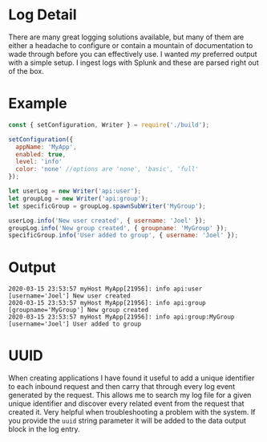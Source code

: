 # Log Detail

There are many great logging solutions available, but many of them are either a headache to configure or contain a mountain of documentation to wade through before you can effectively use. I wanted _my_ preferred output with a simple setup. I ingest logs with Splunk and these are parsed right out of the box.

# Example

```javascript
const { setConfiguration, Writer } = require('./build');

setConfiguration({
  appName: 'MyApp',
  enabled: true,
  level: 'info'
  color: 'none' //options are 'none', 'basic', 'full'
});

let userLog = new Writer('api:user');
let groupLog = new Writer('api:group');
let specificGroup = groupLog.spawnSubWriter('MyGroup');

userLog.info('New user created', { username: 'Joel' });
groupLog.info('New group created', { groupname: 'MyGroup' });
specificGroup.info('User added to group', { username: 'Joel' });
```

# Output

```text
2020-03-15 23:53:57 myHost MyApp[21956]: info api:user [username='Joel'] New user created
2020-03-15 23:53:57 myHost MyApp[21956]: info api:group [groupname='MyGroup'] New group created
2020-03-15 23:53:57 myHost MyApp[21956]: info api:group:MyGroup [username='Joel'] User added to group
```

# UUID

When creating applications I have found it useful to add a unique identifier to each inbound request and then carry that through every log event generated by the request. This allows me to search my log file for a given unique identifier and discover every related event from the request that created it. Very helpful when troubleshooting a problem with the system. If you provide the `uuid` string parameter it will be added to the data output block in the log entry.
